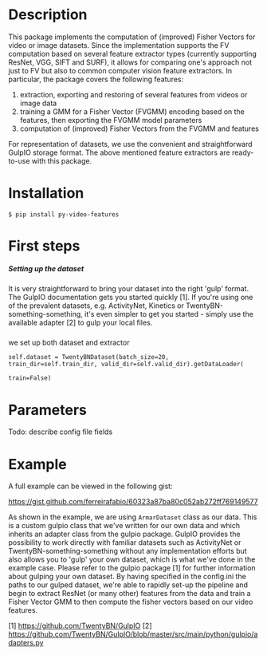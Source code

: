 # Description
This package implements the computation of (improved) Fisher Vectors for video or image datasets. Since the implementation supports the FV computation based on several feature extractor types (currently supporting ResNet, VGG, SIFT and SURF), it allows for comparing one's approach not just to FV but also to common computer vision feature extractors.
In particular, the package covers the following features:
1) extraction, exporting and restoring of several features from videos or image data
2) training a GMM for a Fisher Vector (FVGMM) encoding based on the features, then exporting the FVGMM model parameters
3) computation of (improved) Fisher Vectors from the FVGMM and features

For representation of datasets, we use the convenient and straightforward GulpIO storage format. The above mentioned feature extractors are ready-to-use with this package. 

# Installation
```
$ pip install py-video-features
```

# First steps
##### Setting up the dataset
It is very straightforward to bring your dataset into the right 'gulp' format. The GulpIO documentation gets you started quickly [1]. If you're using one of the prevalent datasets, e.g. ActivityNet, Kinetics or TwentyBN-something-something, it's even simpler to get you started - simply use the available adapter [2] to gulp your local files. 

##### 

we set up both dataset and extractor
```
self.dataset = TwentyBNDataset(batch_size=20, train_dir=self.train_dir, valid_dir=self.valid_dir).getDataLoader(
                                                                                      train=False)
```



# Parameters
Todo: describe config file fields

# Example

A full example can be viewed in the following gist:

https://gist.github.com/ferreirafabio/60323a87ba80c052ab272ff769149577

As shown in the example, we are using `ArmarDataset` class as our data. This is a custom gulpio class that we've written for our own data and which inherits an adapter class from the gulpio package. GulpIO provides the possibility to work directly with familiar datasets such as ActivityNet or TwentyBN-something-something without any implementation efforts but also allows you to 'gulp' your own dataset, which is what we've done in the example case. Please refer to the gulpio package [1] for further information about gulping your own dataset. By having specified in the config.ini the paths to our gulped dataset, we're able to rapidly set-up the pipeline and begin to extract ResNet (or many other) features from the data and train a Fisher Vector GMM to then compute the fisher vectors based on our video features.

[1] https://github.com/TwentyBN/GulpIO
[2] https://github.com/TwentyBN/GulpIO/blob/master/src/main/python/gulpio/adapters.py
